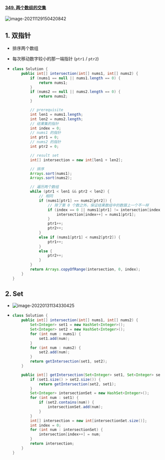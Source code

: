 #### [349. 两个数组的交集](https://leetcode-cn.com/problems/intersection-of-two-arrays/)

![image-20211129150420842](https://raw.githubusercontent.com/TWDH/Leetcode-From-Zero/pictures/img/image-20211129150420842.png)

## 1. 双指针

- 排序两个数组

- 每次移动数字较小的那一端指针 (`ptr1` / `ptr2`)

- ```java
  class Solution {
      public int[] intersection(int[] nums1, int[] nums2) {
          if (nums1 == null || nums1.length == 0) {
              return nums1;
          }
          if (nums2 == null || nums2.length == 0) {
              return nums2;
          }
  
          // prerequisite
          int len1 = nums1.length;
          int len2 = nums2.length;
          // 结果集的指针
          int index = 0;
          // nums1 的指针
          int ptr1 = 0;
          // nums2 的指针
          int ptr2 = 0;
  
          // result set
          int[] intersection = new int[len1 + len2];
  
          // 排序
          Arrays.sort(nums1);
          Arrays.sort(nums2);
  
          // 遍历两个数组
          while (ptr1 < len1 && ptr2 < len2) {
              // 相同
              if (nums1[ptr1] == nums2[ptr2]) {
                  // 除了第 0 个数之外，保证结果数组中的数跟上一个不一样
                  if (index == 0 || nums1[ptr1] != intersection[index - 1]) {
                      intersection[index++] = nums1[ptr1];
                  }
                  ptr1++;
                  ptr2++;
              }
              else if (nums1[ptr1] < nums2[ptr2]) {
                  ptr1++;
              }
              else {
                  ptr2++;
              }
          }
          return Arrays.copyOfRange(intersection, 0, index);
      }
  }
  ```


## 2. Set

- ![image-20220131134330425](https://raw.githubusercontent.com/TWDH/Leetcode-From-Zero/pictures/img/image-20220131134330425.png)

- ```java
  class Solution {
      public int[] intersection(int[] nums1, int[] nums2) {
          Set<Integer> set1 = new HashSet<Integer>();
          Set<Integer> set2 = new HashSet<Integer>();
          for (int num : nums1) {
              set1.add(num);
          }
          for (int num : nums2) {
              set2.add(num);
          }
          return getIntersection(set1, set2);
      }
  
      public int[] getIntersection(Set<Integer> set1, Set<Integer> set2) {
          if (set1.size() > set2.size()) {
              return getIntersection(set2, set1);
          }
          Set<Integer> intersectionSet = new HashSet<Integer>();
          for (int num : set1) {
              if (set2.contains(num)) {
                  intersectionSet.add(num);
              }
          }
          int[] intersection = new int[intersectionSet.size()];
          int index = 0;
          for (int num : intersectionSet) {
              intersection[index++] = num;
          }
          return intersection;
      }
  }
  ```



